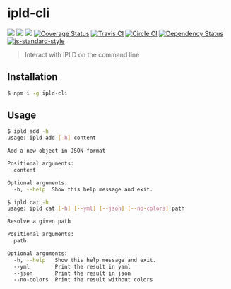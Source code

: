 # ipld-cli

[![](https://img.shields.io/badge/made%20by-Protocol%20Labs-blue.svg?style=flat-square)](http://ipn.io)
[![](https://img.shields.io/badge/project-IPFS-blue.svg?style=flat-square)](http://ipfs.io/)
[![](https://img.shields.io/badge/freenode-%23ipfs-blue.svg?style=flat-square)](http://webchat.freenode.net/?channels=%23ipfs)
[![Coverage Status](https://coveralls.io/repos/github/ipfs/js-ipld-cli/badge.svg?branch=master)](https://coveralls.io/github/ipfs/js-ipld-cli?branch=master)
[![Travis CI](https://travis-ci.org/ipfs/js-ipld-cli.svg?branch=master)](https://travis-ci.org/ipfs/js-ipld-cli)
[![Circle CI](https://circleci.com/gh/ipfs/js-ipld-cli.svg?style=svg)](https://circleci.com/gh/ipfs/js-ipld-cli)
[![Dependency Status](https://david-dm.org/ipfs/js-ipld-cli.svg?style=flat-square)](https://david-dm.org/ipfs/js-ipld-cli) [![js-standard-style](https://img.shields.io/badge/code%20style-standard-brightgreen.svg?style=flat-square)](https://github.com/feross/standard)

> Interact with IPLD on the command line

## Installation

```bash
$ npm i -g ipld-cli
```

## Usage

```bash
$ ipld add -h
usage: ipld add [-h] content

Add a new object in JSON format

Positional arguments:
  content

Optional arguments:
  -h, --help  Show this help message and exit.

$ ipld cat -h
usage: ipld cat [-h] [--yml] [--json] [--no-colors] path

Resolve a given path

Positional arguments:
  path

Optional arguments:
  -h, --help   Show this help message and exit.
  --yml        Print the result in yaml
  --json       Print the result in json
  --no-colors  Print the result without colors
```
